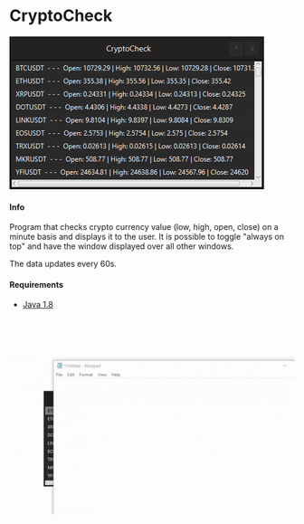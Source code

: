 # CryptoCheck

![gui](/src/example/img.png)

#### Info
Program that checks crypto currency value (low, high, open, close) on a minute basis and displays it to the user. It is possible to toggle "always on top" and have the window displayed over all other windows.

The data updates every 60s.

#### Requirements 
* [Java 1.8](https://www.java.com/en/download/)

<br />
<br />
<br />

![AOT](/src/example/aot.gif)
